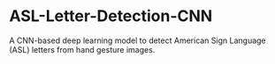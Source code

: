 # ASL-Letter-Detection-CNN
A CNN-based deep learning model to detect American Sign Language (ASL) letters from hand gesture images.
